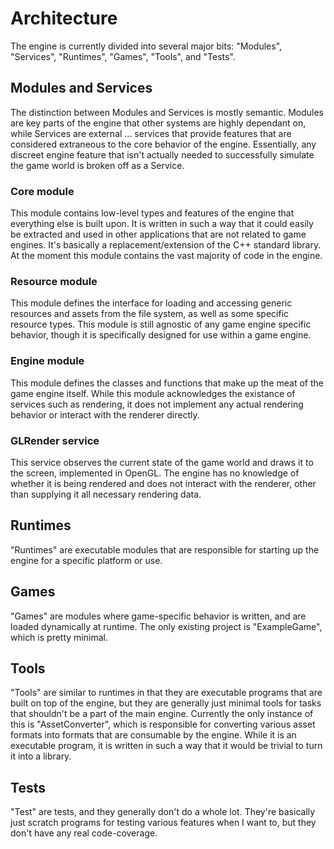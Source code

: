 # Architecture

The engine is currently divided into several major bits: "Modules", "Services", "Runtimes", "Games", "Tools", and "Tests".

## Modules and Services

The distinction between Modules and Services is mostly semantic. Modules are key parts of the engine that other systems are highly dependant on, while Services are external ... services that provide features that are considered extraneous to the core behavior of the engine. Essentially, any discreet engine feature that isn't actually needed to successfully simulate the game world is broken off as a Service.

### Core module

This module contains low-level types and features of the engine that everything else is built upon. It is written in such a way that it could easily be extracted and used in other applications that are not related to game engines. It's basically a replacement/extension of the C++ standard library. At the moment this module contains the vast majority of code in the engine.

### Resource module

This module defines the interface for loading and accessing generic resources and assets from the file system, as well as some specific resource types. This module is still agnostic of any game engine specific behavior, though it is specifically designed for use within a game engine.

### Engine module

This module defines the classes and functions that make up the meat of the game engine itself. While this module acknowledges the existance of services such as rendering, it does not implement any actual rendering behavior or interact with the renderer directly.

### GLRender service

This service observes the current state of the game world and draws it to the screen, implemented in OpenGL. The engine has no knowledge of whether it is being rendered and does not interact with the renderer, other than supplying it all necessary rendering data.

## Runtimes

"Runtimes" are executable modules that are responsible for starting up the engine for a specific platform or use.

## Games

"Games" are modules where game-specific behavior is written, and are loaded dynamically at runtime. The only existing project is "ExampleGame", which is pretty minimal.

## Tools

"Tools" are similar to runtimes in that they are executable programs that are built on top of the engine, but they are generally just minimal tools for tasks that shouldn't be a part of the main engine. Currently the only instance of this is "AssetConverter", which is responsible for converting various asset formats into formats that are consumable by the engine. While it is an executable program, it is written in such a way that it would be trivial to turn it into a library.

## Tests

"Test" are tests, and they generally don't do a whole lot. They're basically just scratch programs for testing various features when I want to, but they don't have any real code-coverage.
